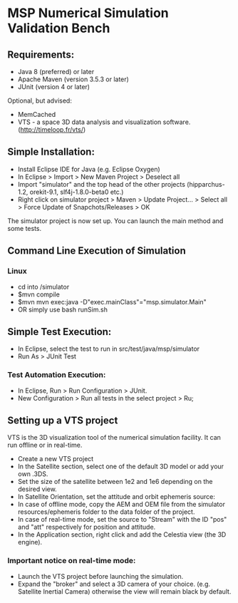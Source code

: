 # MSP Numerical Simulation Validation Bench

## Requirements:
- Java 8 (preferred) or later
- Apache Maven (version 3.5.3 or later) 
- JUnit (version 4 or later)

Optional, but advised:
- MemCached
- VTS - a space 3D data analysis and visualization software. (http://timeloop.fr/vts/)

## Simple Installation:
- Install Eclipse IDE for Java (e.g. Eclipse Oxygen)
- In Eclipse > Import > New Maven Project > Deselect all
- Import "simulator" and the top head of the other projects (hipparchus-1.2, orekit-9.1, slf4j-1.8.0-beta0 etc.)
- Right click on simulator project > Maven > Update Project... > Select all > Force Update of Snapchots/Releases > OK

The simulator project is now set up. You can launch the main method and some tests.
## Command Line Execution of Simulation 
### Linux 
- cd into /simulator
- $mvn compile
- $mvn  mvn exec:java -D"exec.mainClass"="msp.simulator.Main"
- OR simply use bash runSim.sh 
## Simple Test Execution:
- In Eclipse, select the test to run in src/test/java/msp/simulator
- Run As > JUnit Test

### Test Automation Execution:
- In Eclipse, Run > Run Configuration > JUnit.
- New Configuration > Run all tests in the select project > Ru;

## Setting up a VTS project
VTS is the 3D visualization tool of the numerical simulation facility. It can run offline or in real-time.
- Create a new VTS project
- In the Satellite section, select one of the default 3D model or add your own .3DS.
- Set the size of the satellite between 1e2 and 1e6 depending on the desired view.
- In Satellite Orientation, set the attitude and orbit ephemeris source:
 - In case of offline mode, copy the AEM and OEM file from the simulator resources/ephemeris folder to the data folder of the project.
 - In case of real-time mode, set the source to "Stream" with the ID "pos" and "att" respectively for position and attitude.
- In the Application section, right click and add the Celestia view (the 3D engine).

### Important notice on real-time mode:
- Launch the VTS project before launching the simulation.
- Expand the "broker" and select a 3D camera of your choice. (e.g. Satellite Inertial Camera) otherwise the view will remain black by default.
